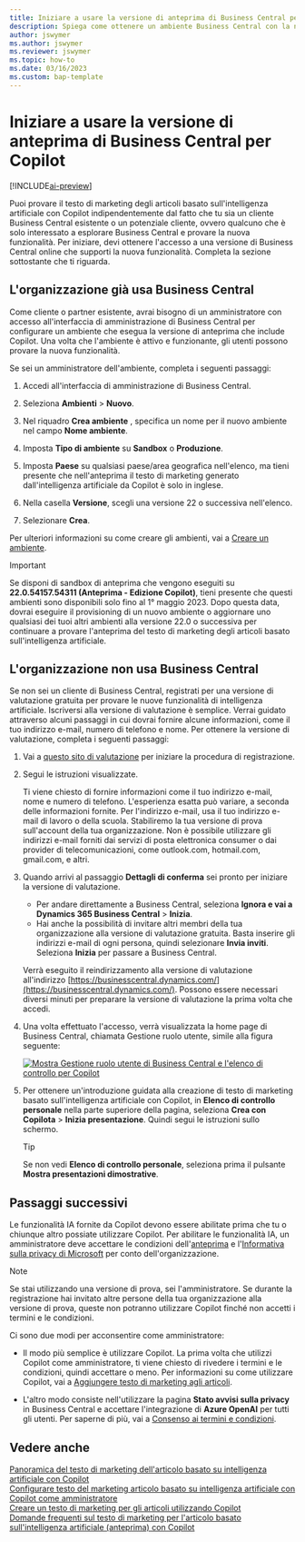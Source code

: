 ```yaml
---
title: Iniziare a usare la versione di anteprima di Business Central per Copilot
description: Spiega come ottenere un ambiente Business Central con la nuova funzionalità IA per la generazione di suggerimenti di testo per le descrizioni di articoli/prodotti.
author: jswymer
ms.author: jswymer
ms.reviewer: jswymer
ms.topic: how-to
ms.date: 03/16/2023
ms.custom: bap-template
---
```


# <a name="get-started-with-a-business-central-preview-version-for-copilot"></a>Iniziare a usare la versione di anteprima di Business Central per Copilot

[!INCLUDE[ai-preview](includes/ai-preview.md)]

Puoi provare il testo di marketing degli articoli basato sull'intelligenza artificiale con Copilot indipendentemente dal fatto che tu sia un cliente Business Central esistente o un potenziale cliente, ovvero qualcuno che è solo interessato a esplorare Business Central e provare la nuova funzionalità. Per iniziare, devi ottenere l'accesso a una versione di Business Central online che supporti la nuova funzionalità. Completa la sezione sottostante che ti riguarda.

## <a name="your-organization-already-uses-business-central"></a>L'organizzazione già usa Business Central

Come cliente o partner esistente, avrai bisogno di un amministratore con accesso all'interfaccia di amministrazione di Business Central per configurare un ambiente che esegua la versione di anteprima che include Copilot. Una volta che l'ambiente è attivo e funzionante, gli utenti possono provare la nuova funzionalità.

Se sei un amministratore dell'ambiente, completa i seguenti passaggi:

1. Accedi all'interfaccia di amministrazione di Business Central.
2. Seleziona **Ambienti** > **Nuovo**.
3. Nel riquadro **Crea ambiente** , specifica un nome per il nuovo ambiente nel campo **Nome ambiente**.
4. Imposta **Tipo di ambiente** su **Sandbox** o **Produzione**.
5. Imposta **Paese** su qualsiasi paese/area geografica nell'elenco, ma tieni presente che nell'anteprima il testo di marketing generato dall'intelligenza artificiale da Copilot è solo in inglese.
6. Nella casella **Versione**, scegli una versione 22 o successiva nell'elenco.

   <!--
   > [!IMPORTANT]
   > You must use **22.0.54157.54311 (Preview - Copilot edition)** to experience Copilot.
   -->
7. Selezionare **Crea**.  

Per ulteriori informazioni su come creare gli ambienti, vai a [Creare un ambiente](/dynamics365/business-central/dev-itpro/administration/tenant-admin-center-environments#create-a-new-environment).

> [!IMPORTANT]
> Se disponi di sandbox di anteprima che vengono eseguiti su **22.0.54157.54311 (Anteprima - Edizione Copilot)**, tieni presente che questi ambienti sono disponibili solo fino al 1° maggio 2023. Dopo questa data, dovrai eseguire il provisioning di un nuovo ambiente o aggiornare uno qualsiasi dei tuoi altri ambienti alla versione 22.0 o successiva per continuare a provare l'anteprima del testo di marketing degli articoli basato sull'intelligenza artificiale.

## <a name="your-organization-doesnt-use-business-central"></a>L'organizzazione non usa Business Central

Se non sei un cliente di Business Central, registrati per una versione di valutazione gratuita per provare le nuove funzionalità di intelligenza artificiale. Iscriversi alla versione di valutazione è semplice. Verrai guidato attraverso alcuni passaggi in cui dovrai fornire alcune informazioni, come il tuo indirizzo e-mail, numero di telefono e nome. Per ottenere la versione di valutazione, completa i seguenti passaggi:

1. Vai a [questo sito di valutazione](https://go.microsoft.com/fwlink/?linkid=2227167) per iniziare la procedura di registrazione.
2. Segui le istruzioni visualizzate.

   Ti viene chiesto di fornire informazioni come il tuo indirizzo e-mail, nome e numero di telefono. L'esperienza esatta può variare, a seconda delle informazioni fornite. <!--But here are a couple important points to be aware of as you run through the sign-up process:--> Per l'indirizzo e-mail, usa il tuo indirizzo e-mail di lavoro o della scuola. Stabiliremo la tua versione di prova sull'account della tua organizzazione. Non è possibile utilizzare gli indirizzi e-mail forniti dai servizi di posta elettronica consumer o dai provider di telecomunicazioni, come outlook.com, hotmail.com, gmail.com, e altri.
   
   <!-- When you get to the option for **Country or region** be sure to set this **United States**.

      > [!IMPORTANT]
      > You must set **Country or region** to **United States**; otherwise the AI-powered item marketing text with Copilot won't be available in Business Central.  -->
3. Quando arrivi al passaggio **Dettagli di conferma** sei pronto per iniziare la versione di valutazione.

   - Per andare direttamente a Business Central, seleziona **Ignora e vai a Dynamics 365 Business Central** > **Inizia**.
   - Hai anche la possibilità di invitare altri membri della tua organizzazione alla versione di valutazione gratuita. Basta inserire gli indirizzi e-mail di ogni persona, quindi selezionare **Invia inviti**. Seleziona **Inizia** per passare a Business Central.  

   Verrà eseguito il reindirizzamento alla versione di valutazione all'indirizzo [https://businesscentral.dynamics.com/](https://businesscentral.dynamics.com/). Possono essere necessari diversi minuti per preparare la versione di valutazione la prima volta che accedi.

<!--
1. On the **Let's get you started** step, enter your work or school email address, then select **Next**.

   Use your work or school email address. We'll establish your trial on your organization's account. You can't use email addresses provided by consumer email services or telecommunication providers, such as outlook.com, hotmail.com, gmail.com, and others.
3. When asked what kind of email you have, select **I got it from my organization** > **Next**.
4. On the **Create your account** step, you provide information that will help use set up a trial version of Business Central that you can sign in to.

   1. Provide a telephone number that we can use to send you a verification code. Enter a country code and number that isn't VoIP or toll free.
   2. Choose how you want us to send the verification code:
      - Select **Text me** to get the verification code in a text message.
      - Select **Call me** to get the code in a voice message.
   3. Select **Send verification code**. 
   4. When you get the code, type it in the **Enter your verification code** box, then select **Verify**.

      Once you're verified, we'll send you an email with another verification code that you'll use in the next step to complete creating your account.
   5. Fill in your first and last name.
   6. Set **Country or region** to **United States**.

      > [!IMPORTANT]
      > You must set **Country or region** to **United States**; otherwise the AI-powered item marketing text with Copilot won't be available in Business Central.  

   7. Enter a valid phone umber in the **Business telephone number** box.
   8. In the **Create password** and **Confirm password** boxes, enter a password that you want to use to sign in to Business Central. The password must at least eight characters and include at least one number, an uppercase letter, and a lower case letter.
   9. In the **Verification code** box, enter the verification code we sent you in an email, then select **Next**.
   10. When you get a prompt that your account is successfully created, select **Sign in**.
-->

4. Una volta effettuato l'accesso, verrà visualizzata la home page di Business Central, chiamata Gestione ruolo utente, simile alla figura seguente:

   [![Mostra Gestione ruolo utente di Business Central e l'elenco di controllo per Copilot](media/copilot-checklist.png)](media/copilot-checklist.png#lightbox)

5. Per ottenere un'introduzione guidata alla creazione di testo di marketing basato sull'intelligenza artificiale con Copilot, in **Elenco di controllo personale** nella parte superiore della pagina, seleziona **Crea con Copilota** > **Inizia presentazione**. Quindi segui le istruzioni sullo schermo.

   > [!TIP]
   > Se non vedi **Elenco di controllo personale**, seleziona prima il pulsante **Mostra presentazioni dimostrative**.

## <a name="next-steps"></a>Passaggi successivi

Le funzionalità IA fornite da Copilot devono essere abilitate prima che tu o chiunque altro possiate utilizzare Copilot. Per abilitare le funzionalità IA, un amministratore deve accettare le condizioni dell'[anteprima](https://dynamics.microsoft.com/legaldocs/supp-dynamics365-preview/) e l'[Informativa sulla privacy di Microsoft](https://go.microsoft.com/fwlink/?LinkId=521839) per conto dell'organizzazione.

> [!NOTE]
> Se stai utilizzando una versione di prova, sei l'amministratore. Se durante la registrazione hai invitato altre persone della tua organizzazione alla versione di prova, queste non potranno utilizzare Copilot finché non accetti i termini e le condizioni.

Ci sono due modi per acconsentire come amministratore:

- Il modo più semplice è utilizzare Copilot. La prima volta che utilizzi Copilot come amministratore, ti viene chiesto di rivedere i termini e le condizioni, quindi accettare o meno. Per informazioni su come utilizzare Copilot, vai a [Aggiungere testo di marketing agli articoli](item-marketing-text.md).  

- L'altro modo consiste nell'utilizzare la pagina **Stato avvisi sulla privacy** in Business Central e accettare l'integrazione di **Azure OpenAI** per tutti gli utenti. Per saperne di più, vai a [Consenso ai termini e condizioni](enable-ai.md#consent-to-or-reject-preview-and-privacy-terms-and-conditions-for-all-users).

## <a name="see-also"></a>Vedere anche

[Panoramica del testo di marketing dell'articolo basato su intelligenza artificiale con Copilot](ai-overview.md)  
[Configurare testo del marketing articolo basato su intelligenza artificiale con Copilot come amministratore](enable-ai.md)  
[Creare un testo di marketing per gli articoli utilizzando Copilot](item-marketing-text.md)  
[Domande frequenti sul testo di marketing per l'articolo basato sull'intelligenza artificiale (anteprima) con Copilot](ai-faq.md)  
